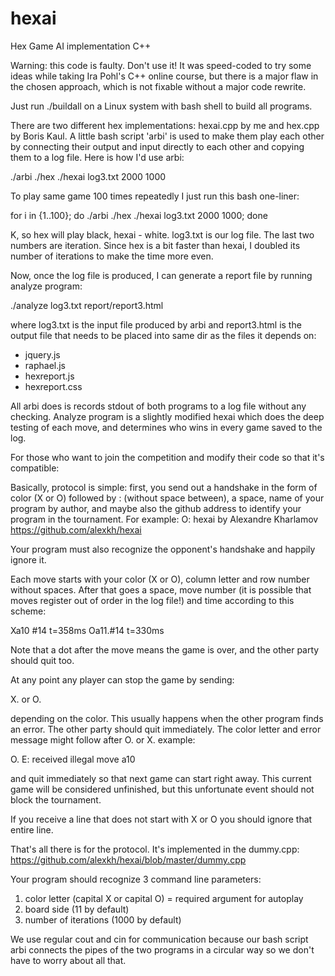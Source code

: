 hexai
=====

Hex Game AI implementation C++

Warning: this code is faulty. Don't use it! It was speed-coded to try some
ideas while taking Ira Pohl's C++ online course, but there is a major flaw
in the chosen approach, which is not fixable without a major code rewrite.

Just run ./buildall on a Linux system with bash shell to build all programs.

There are two different hex implementations: hexai.cpp by me and hex.cpp by
Boris Kaul. A little bash script 'arbi' is used to make them play each other
by connecting their output and input directly to each other and copying them
to a log file. Here is how I'd use arbi:

./arbi ./hex ./hexai log3.txt 2000 1000

To play same game 100 times repeatedly I just run this bash one-liner:

for i in {1..100}; do ./arbi ./hex ./hexai log3.txt 2000 1000; done

K, so hex will play black, hexai - white. log3.txt is our log file.
The last two numbers are iteration. Since hex is a bit faster than hexai,
I doubled its number of iterations to make the time more even.

Now, once the log file is produced, I can generate a report file by running
analyze program:

./analyze log3.txt report/report3.html

where log3.txt is the input file produced by arbi and report3.html is the output
file that needs to be placed into same dir as the files it depends on:
* jquery.js
* raphael.js
* hexreport.js
* hexreport.css

All arbi does is records stdout of both programs to a log file without any
checking. Analyze program is a slightly modified hexai which does the deep
testing of each move, and determines who wins in every game saved to the log.

For those who want to join the competition and modify their code so that it's
compatible:

Basically, protocol is simple:
first, you send out a handshake in the form of color (X or O) followed
by : (without space between), a space, name of your program by author,
and maybe also the github address to identify your program in the tournament.
For example:
O: hexai by Alexandre Kharlamov https://github.com/alexkh/hexai

Your program must also recognize the opponent's handshake and happily ignore it.

Each move starts with your color (X or O), column letter and row number without
spaces. After that goes a space, move number (it is possible that moves register
out of order in the log file!) and time according to this scheme:

Xa10 #14 t=358ms
Oa11.#14 t=330ms

Note that a dot after the move means the game is over, and the other party
should quit too.

At any point any player can stop the game by sending:

X.
or
O.

depending on the color. This usually happens when the other program finds an
error. The other party should quit immediately. The color letter and error
message might follow after O. or X. example:

O. E: received illegal move a10

and quit immediately so that next game can start right away. This current game
will be considered unfinished, but this unfortunate event should not block the
tournament.

If you receive a line that does not start with X or O you should ignore that
entire line.

That's all there is for the protocol. It's implemented in the dummy.cpp:
https://github.com/alexkh/hexai/blob/master/dummy.cpp

Your program should recognize 3 command line parameters:
1) color letter (capital X or capital O) = required argument for autoplay
2) board side (11 by default)
3) number of iterations (1000 by default)

We use regular cout and cin for communication because our bash script arbi
connects the pipes of the two programs in a circular way so we don't have to
worry about all that.
